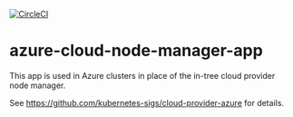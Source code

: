 [![CircleCI](https://dl.circleci.com/status-badge/img/gh/giantswarm/azure-cloud-node-manager-app.svg?style=svg)](https://dl.circleci.com/status-badge/redirect/gh/giantswarm/azure-cloud-node-manager-app)

# azure-cloud-node-manager-app

This app is used in Azure clusters in place of the in-tree cloud provider node manager.

See https://github.com/kubernetes-sigs/cloud-provider-azure for details.
